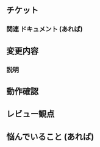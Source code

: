 ## チケット
<!-- このPRに関連するチケットのURLを貼ってください。 -->

### 関連 ドキュメント (あれば)
<!-- このPRに関連するチケットのURLを貼ってください。 -->

## 変更内容
<!-- このPRで加えた変更をリストアップしてください。特に、レビュアーが知っておくべき重要な変更があれば、ここで強調してください。 -->

### 説明
<!-- このPRで行った変更の背景や理由、解決したい問題点などを記載してください。 -->

## 動作確認
<!-- 実装後、正常に動作していることが分かる情報 (キャプチャ等) を添付 -->

## レビュー観点
<!-- 特にレビューしてほしいポイントを記載 -->
<!-- 例) 共通化した関数の粒度が適切かどうか -->


## 悩んでいること (あれば)
<!-- 実装に伴って悩んでいる部分があれば記載 -->
<!-- 例) 関数化する際の判断基準があいまいなため、認識に誤りがあればご指摘いただきたいです -->

